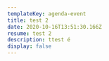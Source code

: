 ```yaml
---
templateKey: agenda-event
title: test 2
date: 2020-10-16T13:51:30.166Z
resume: test 2
description: ttest é
display: false
---
```

